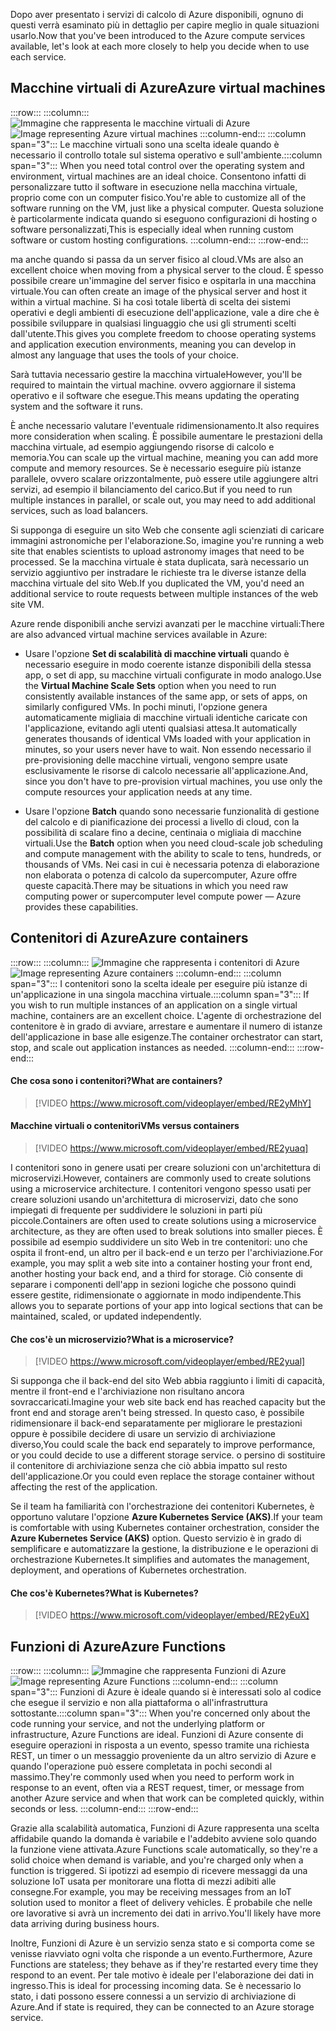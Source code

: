 <span data-ttu-id="80c0f-101">Dopo aver presentato i servizi di calcolo di Azure disponibili, ognuno di questi verrà esaminato più in dettaglio per capire meglio in quale situazioni usarlo.</span><span class="sxs-lookup"><span data-stu-id="80c0f-101">Now that you've been introduced to the Azure compute services available, let's look at each more closely to help you decide when to use each service.</span></span>

## <a name="azure-virtual-machines"></a><span data-ttu-id="80c0f-102">Macchine virtuali di Azure</span><span class="sxs-lookup"><span data-stu-id="80c0f-102">Azure virtual machines</span></span>

:::row:::
  :::column:::
    <span data-ttu-id="80c0f-103">![Immagine che rappresenta le macchine virtuali di Azure](../media/3-azure-vms.png)</span><span class="sxs-lookup"><span data-stu-id="80c0f-103">![Image representing Azure virtual machines](../media/3-azure-vms.png)</span></span>
  :::column-end:::
  <span data-ttu-id="80c0f-104">:::column span="3"::: Le macchine virtuali sono una scelta ideale quando è necessario il controllo totale sul sistema operativo e sull'ambiente.</span><span class="sxs-lookup"><span data-stu-id="80c0f-104">:::column span="3"::: When you need total control over the operating system and environment, virtual machines are an ideal choice.</span></span> <span data-ttu-id="80c0f-105">Consentono infatti di personalizzare tutto il software in esecuzione nella macchina virtuale, proprio come con un computer fisico.</span><span class="sxs-lookup"><span data-stu-id="80c0f-105">You're able to customize all of the software running on the VM, just like a physical computer.</span></span> <span data-ttu-id="80c0f-106">Questa soluzione è particolarmente indicata quando si eseguono configurazioni di hosting o software personalizzati,</span><span class="sxs-lookup"><span data-stu-id="80c0f-106">This is especially ideal when running custom software or custom hosting configurations.</span></span>
  :::column-end:::
:::row-end:::

<span data-ttu-id="80c0f-107">ma anche quando si passa da un server fisico al cloud.</span><span class="sxs-lookup"><span data-stu-id="80c0f-107">VMs are also an excellent choice when moving from a physical server to the cloud.</span></span> <span data-ttu-id="80c0f-108">È spesso possibile creare un'immagine del server fisico e ospitarla in una macchina virtuale.</span><span class="sxs-lookup"><span data-stu-id="80c0f-108">You can often create an image of the physical server and host it within a virtual machine.</span></span> <span data-ttu-id="80c0f-109">Si ha così totale libertà di scelta dei sistemi operativi e degli ambienti di esecuzione dell'applicazione, vale a dire che è possibile sviluppare in qualsiasi linguaggio che usi gli strumenti scelti dall'utente.</span><span class="sxs-lookup"><span data-stu-id="80c0f-109">This gives you complete freedom to choose operating systems and application execution environments, meaning you can develop in almost any language that uses the tools of your choice.</span></span>

<span data-ttu-id="80c0f-110">Sarà tuttavia necessario gestire la macchina virtuale</span><span class="sxs-lookup"><span data-stu-id="80c0f-110">However, you'll be required to maintain the virtual machine.</span></span> <span data-ttu-id="80c0f-111">ovvero aggiornare il sistema operativo e il software che esegue.</span><span class="sxs-lookup"><span data-stu-id="80c0f-111">This means updating the operating system and the software it runs.</span></span> 

<span data-ttu-id="80c0f-112">È anche necessario valutare l'eventuale ridimensionamento.</span><span class="sxs-lookup"><span data-stu-id="80c0f-112">It also requires more consideration when scaling.</span></span> <span data-ttu-id="80c0f-113">È possibile aumentare le prestazioni della macchina virtuale, ad esempio aggiungendo risorse di calcolo e memoria.</span><span class="sxs-lookup"><span data-stu-id="80c0f-113">You can scale up the virtual machine, meaning you can add more compute and memory resources.</span></span> <span data-ttu-id="80c0f-114">Se è necessario eseguire più istanze parallele, ovvero scalare orizzontalmente, può essere utile aggiungere altri servizi, ad esempio il bilanciamento del carico.</span><span class="sxs-lookup"><span data-stu-id="80c0f-114">But if you need to run multiple instances in parallel, or scale out, you may need to add additional services, such as load balancers.</span></span>

<span data-ttu-id="80c0f-115">Si supponga di eseguire un sito Web che consente agli scienziati di caricare immagini astronomiche per l'elaborazione.</span><span class="sxs-lookup"><span data-stu-id="80c0f-115">So, imagine you're running a web site that enables scientists to upload astronomy images that need to be processed.</span></span> <span data-ttu-id="80c0f-116">Se la macchina virtuale è stata duplicata, sarà necessario un servizio aggiuntivo per instradare le richieste tra le diverse istanze della macchina virtuale del sito Web.</span><span class="sxs-lookup"><span data-stu-id="80c0f-116">If you duplicated the VM, you'd need an additional service to route requests between multiple instances of the web site VM.</span></span>

<span data-ttu-id="80c0f-117">Azure rende disponibili anche servizi avanzati per le macchine virtuali:</span><span class="sxs-lookup"><span data-stu-id="80c0f-117">There are also advanced virtual machine services available in Azure:</span></span>

- <span data-ttu-id="80c0f-118">Usare l'opzione **Set di scalabilità di macchine virtuali** quando è necessario eseguire in modo coerente istanze disponibili della stessa app, o set di app, su macchine virtuali configurate in modo analogo.</span><span class="sxs-lookup"><span data-stu-id="80c0f-118">Use the **Virtual Machine Scale Sets** option when you need to run consistently available instances of the same app, or sets of apps, on similarly configured VMs.</span></span> <span data-ttu-id="80c0f-119">In pochi minuti, l'opzione genera automaticamente migliaia di macchine virtuali identiche caricate con l'applicazione, evitando agli utenti qualsiasi attesa.</span><span class="sxs-lookup"><span data-stu-id="80c0f-119">It automatically generates thousands of identical VMs loaded with your application in minutes, so your users never have to wait.</span></span> <span data-ttu-id="80c0f-120">Non essendo necessario il pre-provisioning delle macchine virtuali, vengono sempre usate esclusivamente le risorse di calcolo necessarie all'applicazione.</span><span class="sxs-lookup"><span data-stu-id="80c0f-120">And, since you don't have to pre-provision virtual machines, you use only the compute resources your application needs at any time.</span></span>

- <span data-ttu-id="80c0f-121">Usare l'opzione **Batch** quando sono necessarie funzionalità di gestione del calcolo e di pianificazione dei processi a livello di cloud, con la possibilità di scalare fino a decine, centinaia o migliaia di macchine virtuali.</span><span class="sxs-lookup"><span data-stu-id="80c0f-121">Use the **Batch** option when you need cloud-scale job scheduling and compute management with the ability to scale to tens, hundreds, or thousands of VMs.</span></span> <span data-ttu-id="80c0f-122">Nei casi in cui è necessaria potenza di elaborazione non elaborata o potenza di calcolo da supercomputer, Azure offre queste capacità.</span><span class="sxs-lookup"><span data-stu-id="80c0f-122">There may be situations in which you need raw computing power or supercomputer level compute power &mdash; Azure provides these capabilities.</span></span>

## <a name="azure-containers"></a><span data-ttu-id="80c0f-123">Contenitori di Azure</span><span class="sxs-lookup"><span data-stu-id="80c0f-123">Azure containers</span></span>

:::row:::
  :::column:::
    <span data-ttu-id="80c0f-124">![Immagine che rappresenta i contenitori di Azure](../media/3-azure-containers.png)</span><span class="sxs-lookup"><span data-stu-id="80c0f-124">![Image representing Azure containers](../media/3-azure-containers.png)</span></span>
  :::column-end:::
  <span data-ttu-id="80c0f-125">:::column span="3"::: I contenitori sono la scelta ideale per eseguire più istanze di un'applicazione in una singola macchina virtuale.</span><span class="sxs-lookup"><span data-stu-id="80c0f-125">:::column span="3"::: If you wish to run multiple instances of an application on a single virtual machine, containers are an excellent choice.</span></span> <span data-ttu-id="80c0f-126">L'agente di orchestrazione del contenitore è in grado di avviare, arrestare e aumentare il numero di istanze dell'applicazione in base alle esigenze.</span><span class="sxs-lookup"><span data-stu-id="80c0f-126">The container orchestrator can start, stop, and scale out application instances as needed.</span></span>
  :::column-end:::
:::row-end:::

#### <a name="what-are-containers"></a><span data-ttu-id="80c0f-127">Che cosa sono i contenitori?</span><span class="sxs-lookup"><span data-stu-id="80c0f-127">What are containers?</span></span>

> [!VIDEO https://www.microsoft.com/videoplayer/embed/RE2yMhY]

#### <a name="vms-versus-containers"></a><span data-ttu-id="80c0f-128">Macchine virtuali o contenitori</span><span class="sxs-lookup"><span data-stu-id="80c0f-128">VMs versus containers</span></span>

> [!VIDEO https://www.microsoft.com/videoplayer/embed/RE2yuaq]

<span data-ttu-id="80c0f-129">I contenitori sono in genere usati per creare soluzioni con un'architettura di microservizi.</span><span class="sxs-lookup"><span data-stu-id="80c0f-129">However, containers are commonly used to create solutions using a microservice architecture.</span></span> <span data-ttu-id="80c0f-130">I contenitori vengono spesso usati per creare soluzioni usando un'architettura di microservizi, dato che sono impiegati di frequente per suddividere le soluzioni in parti più piccole.</span><span class="sxs-lookup"><span data-stu-id="80c0f-130">Containers are often used to create solutions using a microservice architecture, as they are often used to break solutions into smaller pieces.</span></span> <span data-ttu-id="80c0f-131">È possibile ad esempio suddividere un sito Web in tre contenitori: uno che ospita il front-end, un altro per il back-end e un terzo per l'archiviazione.</span><span class="sxs-lookup"><span data-stu-id="80c0f-131">For example, you may split a web site into a container hosting your front end, another hosting your back end, and a third for storage.</span></span> <span data-ttu-id="80c0f-132">Ciò consente di separare i componenti dell'app in sezioni logiche che possono quindi essere gestite, ridimensionate o aggiornate in modo indipendente.</span><span class="sxs-lookup"><span data-stu-id="80c0f-132">This allows you to separate portions of your app into logical sections that can be maintained, scaled, or updated independently.</span></span>

#### <a name="what-is-a-microservice"></a><span data-ttu-id="80c0f-133">Che cos'è un microservizio?</span><span class="sxs-lookup"><span data-stu-id="80c0f-133">What is a microservice?</span></span>

> [!VIDEO https://www.microsoft.com/videoplayer/embed/RE2yual]

<span data-ttu-id="80c0f-134">Si supponga che il back-end del sito Web abbia raggiunto i limiti di capacità, mentre il front-end e l'archiviazione non risultano ancora sovraccaricati.</span><span class="sxs-lookup"><span data-stu-id="80c0f-134">Imagine your web site back end has reached capacity but the front end and storage aren't being stressed.</span></span> <span data-ttu-id="80c0f-135">In questo caso, è possibile ridimensionare il back-end separatamente per migliorare le prestazioni oppure è possibile decidere di usare un servizio di archiviazione diverso,</span><span class="sxs-lookup"><span data-stu-id="80c0f-135">You could scale the back end separately to improve performance, or you could decide to use a different storage service.</span></span> <span data-ttu-id="80c0f-136">o persino di sostituire il contenitore di archiviazione senza che ciò abbia impatto sul resto dell'applicazione.</span><span class="sxs-lookup"><span data-stu-id="80c0f-136">Or you could even replace the storage container without affecting the rest of the application.</span></span>

<span data-ttu-id="80c0f-137">Se il team ha familiarità con l'orchestrazione dei contenitori Kubernetes, è opportuno valutare l'opzione **Azure Kubernetes Service (AKS)**.</span><span class="sxs-lookup"><span data-stu-id="80c0f-137">If your team is comfortable with using Kubernetes container orchestration, consider the **Azure Kubernetes Service (AKS)** option.</span></span> <span data-ttu-id="80c0f-138">Questo servizio è in grado di semplificare e automatizzare la gestione, la distribuzione e le operazioni di orchestrazione Kubernetes.</span><span class="sxs-lookup"><span data-stu-id="80c0f-138">It simplifies and automates the management, deployment, and operations of Kubernetes orchestration.</span></span>

#### <a name="what-is-kubernetes"></a><span data-ttu-id="80c0f-139">Che cos'è Kubernetes?</span><span class="sxs-lookup"><span data-stu-id="80c0f-139">What is Kubernetes?</span></span>

> [!VIDEO https://www.microsoft.com/videoplayer/embed/RE2yEuX]

## <a name="azure-functions"></a><span data-ttu-id="80c0f-140">Funzioni di Azure</span><span class="sxs-lookup"><span data-stu-id="80c0f-140">Azure Functions</span></span>

:::row:::
  :::column:::
    <span data-ttu-id="80c0f-141">![Immagine che rappresenta Funzioni di Azure](../media/3-azure-functions.png)</span><span class="sxs-lookup"><span data-stu-id="80c0f-141">![Image representing Azure Functions](../media/3-azure-functions.png)</span></span>
  :::column-end:::
  <span data-ttu-id="80c0f-142">:::column span="3"::: Funzioni di Azure è ideale quando si è interessati solo al codice che esegue il servizio e non alla piattaforma o all'infrastruttura sottostante.</span><span class="sxs-lookup"><span data-stu-id="80c0f-142">:::column span="3"::: When you're concerned only about the code running your service, and not the underlying platform or infrastructure, Azure Functions are ideal.</span></span> <span data-ttu-id="80c0f-143">Funzioni di Azure consente di eseguire operazioni in risposta a un evento, spesso tramite una richiesta REST, un timer o un messaggio proveniente da un altro servizio di Azure e quando l'operazione può essere completata in pochi secondi al massimo.</span><span class="sxs-lookup"><span data-stu-id="80c0f-143">They're commonly used when you need to perform work in response to an event, often via a REST request, timer, or message from another Azure service and when that work can be completed quickly, within seconds or less.</span></span>
  :::column-end:::
:::row-end:::

<span data-ttu-id="80c0f-144">Grazie alla scalabilità automatica, Funzioni di Azure rappresenta una scelta affidabile quando la domanda è variabile e l'addebito avviene solo quando la funzione viene attivata.</span><span class="sxs-lookup"><span data-stu-id="80c0f-144">Azure Functions scale automatically, so they're a solid choice when demand is variable, and you're charged only when a function is triggered.</span></span> <span data-ttu-id="80c0f-145">Si ipotizzi ad esempio di ricevere messaggi da una soluzione IoT usata per monitorare una flotta di mezzi adibiti alle consegne.</span><span class="sxs-lookup"><span data-stu-id="80c0f-145">For example, you may be receiving messages from an IoT solution used to monitor a fleet of delivery vehicles.</span></span> <span data-ttu-id="80c0f-146">È probabile che nelle ore lavorative si avrà un incremento dei dati in arrivo.</span><span class="sxs-lookup"><span data-stu-id="80c0f-146">You'll likely have more data arriving during business hours.</span></span>

<span data-ttu-id="80c0f-147">Inoltre, Funzioni di Azure è un servizio senza stato e si comporta come se venisse riavviato ogni volta che risponde a un evento.</span><span class="sxs-lookup"><span data-stu-id="80c0f-147">Furthermore, Azure Functions are stateless; they behave as if they're restarted every time they respond to an event.</span></span> <span data-ttu-id="80c0f-148">Per tale motivo è ideale per l'elaborazione dei dati in ingresso.</span><span class="sxs-lookup"><span data-stu-id="80c0f-148">This is ideal for processing incoming data.</span></span> <span data-ttu-id="80c0f-149">Se è necessario lo stato, i dati possono essere connessi a un servizio di archiviazione di Azure.</span><span class="sxs-lookup"><span data-stu-id="80c0f-149">And if state is required, they can be connected to an Azure storage service.</span></span>
